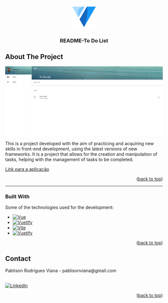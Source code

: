 
<a name="readme-top"></a>

<!-- PROJECT TODOLIST -->
<br />
<div align="center">
  <a>
    <img src="../assets/logo.png" alt="Logo" width="80" height="80">
  </a>

  <h3 align="center">README-To Do List</h3>
</div>

<!-- ABOUT THE PROJECT -->
## About The Project

[![Product Name Screen Shot][screenshot]](https://to-do-list-pablison.netlify.app/)

This is a project developed with the aim of practicing and acquiring new skills in front-end development, using the latest versions of new frameworks. 
It is a project that allows for the creation and manipulation of tasks, helping with the management of tasks to be completed.

<a href="https://to-do-list-pablison.netlify.app/">Link para a aplicação</a> 

<p align="right">(<a href="#readme-top">back to top</a>)</p>

<hr>

### Built With

Some of the technologies used for the development:

* [![Vue][Vue-shield]][Vue-url]
* [![Vuetify][Vuetify-shield]][Vuetify-url]
* [![Vite][Vite-shield]][Vite-url]
* [![Vuetify][Netlify-shield]][Netlify-url]


<p align="right">(<a href="#readme-top">back to top</a>)</p>


<!-- CONTACT -->
## Contact
<div align="left">
Pablison Rodrigues Viana - pablisonviana@gmail.com
<br><br>

[![LinkedIn][LinkedIn-shield]][Linkedin-url]

<p align="right">(<a href="#readme-top">back to top</a>)</p>

</div>




<!-- MARKDOWN LINKS & IMAGES -->
[contributors-shield]: https://img.shields.io/github/contributors/othneildrew/Best-README-Template.svg?style=for-the-badge
[forks-shield]: https://img.shields.io/github/forks/othneildrew/Best-README-Template.svg?style=for-the-badge
[forks-url]: https://github.com/othneildrew/Best-README-Template/network/members
[stars-shield]: https://img.shields.io/github/stars/othneildrew/Best-README-Template.svg?style=for-the-badge
[stars-url]: https://github.com/othneildrew/Best-README-Template/stargazers
[issues-shield]: https://img.shields.io/github/issues/othneildrew/Best-README-Template.svg?style=for-the-badge
[issues-url]: https://github.com/othneildrew/Best-README-Template/issues
[license-url]: https://github.com/othneildrew/Best-README-Template/blob/master/LICENSE.txt
[linkedin-shield]: https://img.shields.io/badge/-LinkedIn-black.svg?style=for-the-badge&logo=linkedin&colorB=555
[linkedin-url]: https://www.linkedin.com/in/pablisonrodrigues
[screenshot]: ../assets/todolist.JPG

[Vue-shield]: https://img.shields.io/badge/Vue.js-35495E?style=for-the-badge&logo=vuedotjs&logoColor=4FC08D
[Vue-url]: https://vuejs.org/
[Vuetify-url]: https://vuetifyjs.com
[Vuetify-shield]: https://img.shields.io/badge/Vuetify-1867C0?style=for-the-badge&logo=vuetify&logoColor=AEDDFF
[Vite-url]: https://vitejs.dev
[Vite-shield]: https://img.shields.io/badge/vite-%23646CFF.svg?style=for-the-badge&logo=vite&logoColor=white
[Netlify-url]: https://www.netlify.com/
[Netlify-shield]: https://img.shields.io/badge/netlify-%23000000.svg?style=for-the-badge&logo=netlify&logoColor=#00C7B7

[Linkedin-url]: https://www.linkedin.com/in/pablisonrodrigues
[Linkedin-shield]: https://img.shields.io/badge/linkedin-%230077B5.svg?style=for-the-badge&logo=linkedin&logoColor=white